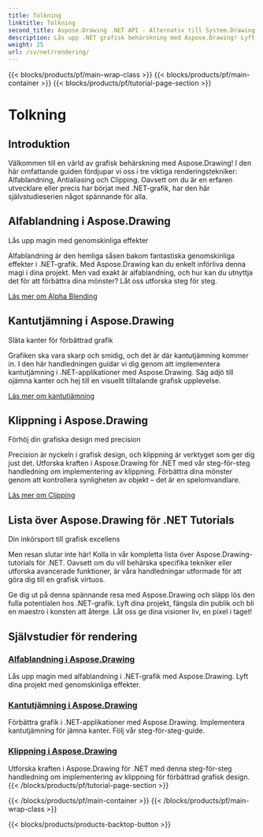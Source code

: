 ```yaml
---
title: Tolkning
linktitle: Tolkning
second_title: Aspose.Drawing .NET API - Alternativ till System.Drawing.Common
description: Lås upp .NET grafisk behärskning med Aspose.Drawing! Lyft projekt med alfablandning för genomskinliga effekter. Lär dig kantutjämning och klippning för förbättrade mönster.
weight: 25
url: /sv/net/rendering/
---
```


{{< blocks/products/pf/main-wrap-class >}}
{{< blocks/products/pf/main-container >}}
{{< blocks/products/pf/tutorial-page-section >}}

# Tolkning

## Introduktion

Välkommen till en värld av grafisk behärskning med Aspose.Drawing! I den här omfattande guiden fördjupar vi oss i tre viktiga renderingstekniker: Alfablandning, Antialiasing och Clipping. Oavsett om du är en erfaren utvecklare eller precis har börjat med .NET-grafik, har den här självstudieserien något spännande för alla.

## Alfablandning i Aspose.Drawing
Lås upp magin med genomskinliga effekter

Alfablandning är den hemliga såsen bakom fantastiska genomskinliga effekter i .NET-grafik. Med Aspose.Drawing kan du enkelt införliva denna magi i dina projekt. Men vad exakt är alfablandning, och hur kan du utnyttja det för att förbättra dina mönster? Låt oss utforska steg för steg.

[Läs mer om Alpha Blending](./alpha-blending/)

## Kantutjämning i Aspose.Drawing
Släta kanter för förbättrad grafik

Grafiken ska vara skarp och smidig, och det är där kantutjämning kommer in. I den här handledningen guidar vi dig genom att implementera kantutjämning i .NET-applikationer med Aspose.Drawing. Säg adjö till ojämna kanter och hej till en visuellt tilltalande grafisk upplevelse.

[Läs mer om kantutjämning](./antialiasing/)

## Klippning i Aspose.Drawing
Förhöj din grafiska design med precision

Precision är nyckeln i grafisk design, och klippning är verktyget som ger dig just det. Utforska kraften i Aspose.Drawing för .NET med vår steg-för-steg handledning om implementering av klippning. Förbättra dina mönster genom att kontrollera synligheten av objekt – det är en spelomvandlare.

[Läs mer om Clipping](./clipping/)

## Lista över Aspose.Drawing för .NET Tutorials
Din inkörsport till grafisk excellens

Men resan slutar inte här! Kolla in vår kompletta lista över Aspose.Drawing-tutorials för .NET. Oavsett om du vill behärska specifika tekniker eller utforska avancerade funktioner, är våra handledningar utformade för att göra dig till en grafisk virtuos.

Ge dig ut på denna spännande resa med Aspose.Drawing och släpp lös den fulla potentialen hos .NET-grafik. Lyft dina projekt, fängsla din publik och bli en maestro i konsten att återge. Låt oss ge dina visioner liv, en pixel i taget!
## Självstudier för rendering
### [Alfablandning i Aspose.Drawing](./alpha-blending/)
Lås upp magin med alfablandning i .NET-grafik med Aspose.Drawing. Lyft dina projekt med genomskinliga effekter.
### [Kantutjämning i Aspose.Drawing](./antialiasing/)
Förbättra grafik i .NET-applikationer med Aspose.Drawing. Implementera kantutjämning för jämna kanter. Följ vår steg-för-steg-guide.
### [Klippning i Aspose.Drawing](./clipping/)
Utforska kraften i Aspose.Drawing för .NET med denna steg-för-steg handledning om implementering av klippning för förbättrad grafisk design.
{{< /blocks/products/pf/tutorial-page-section >}}

{{< /blocks/products/pf/main-container >}}
{{< /blocks/products/pf/main-wrap-class >}}

{{< blocks/products/products-backtop-button >}}
